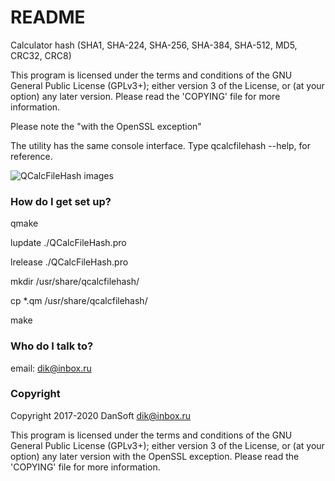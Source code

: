 # README #
Calculator hash (SHA1, SHA-224, SHA-256, SHA-384, SHA-512, MD5, CRC32, CRC8)

This program is licensed under the terms and conditions of
the GNU General Public License (GPLv3+); either version
3 of the License, or (at your option) any later version.
Please read the 'COPYING' file for more information.

Please note the "with the OpenSSL exception"


The utility has the same console interface. Type qcalcfilehash --help, for reference.

![QCalcFileHash images](http://dansoft.krasnokamensk.ru/data/1018/qcalcfilehash.png)


### How do I get set up? ###
qmake

lupdate ./QCalcFileHash.pro

lrelease ./QCalcFileHash.pro

mkdir /usr/share/qcalcfilehash/

cp *.qm /usr/share/qcalcfilehash/

make

### Who do I talk to? ###
email: dik@inbox.ru


### Copyright ###

Copyright 2017-2020 DanSoft <dik@inbox.ru>

This program is licensed under the terms and conditions of the GNU General Public License (GPLv3+); either version 3 of the License, or (at your option) any later version with the OpenSSL exception.
Please read the 'COPYING' file for more information.
